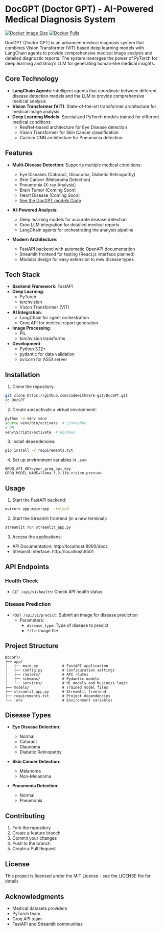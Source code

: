 # DocGPT (Doctor GPT) - AI-Powered Medical Diagnosis System

[![Docker Image Size](https://img.shields.io/docker/image-size/codewithdark/docgpt?label=Docker%20Image%20Size&logo=docker)](https://hub.docker.com/r/codewithdark/docgpt)
[![Docker Pulls](https://img.shields.io/docker/pulls/codewithdark/docgpt?logo=docker)](https://hub.docker.com/r/codewithdark/docgpt)


DocGPT (Doctor GPT) is an advanced medical diagnosis system that combines Vision Transformer (ViT) based deep learning models with LangChain agents to provide comprehensive medical image analysis and detailed diagnostic reports. The system leverages the power of PyTorch for deep learning and Groq's LLM for generating human-like medical insights.

## Core Technology

- **LangChain Agents**: Intelligent agents that coordinate between different disease detection models and the LLM to provide comprehensive medical analysis
- **Vision Transformer (ViT)**: State-of-the-art transformer architecture for medical image analysis
- **Deep Learning Models**: Specialized PyTorch models trained for different medical conditions:
  - ResNet-based architecture for Eye Disease detection
  - Vision Transformer for Skin Cancer classification
  - Custom CNN architecture for Pneumonia detection

## Features

- **Multi-Disease Detection**: Supports multiple medical conditions:
  - Eye Diseases (Cataract, Glaucoma, Diabetic Retinopathy)
  - Skin Cancer (Melanoma Detection)
  - Pneumonia (X-ray Analysis)
  - Brain Tumor (Coming Soon)
  - Heart Disease (Coming Soon)
  - [See the DocGPT models Code](https://github.com/XCollab/DocGPT-Models.git)

- **AI-Powered Analysis**: 
  - Deep learning models for accurate disease detection
  - Groq LLM integration for detailed medical reports
  - LangChain agents for orchestrating the analysis pipeline

- **Modern Architecture**:
  - FastAPI backend with automatic OpenAPI documentation
  - Streamlit frontend for testing (React.js interface planned)
  - Modular design for easy extension to new disease types

## Tech Stack

- **Backend Framework**: FastAPI
- **Deep Learning**: 
  - PyTorch
  - torchvision
  - Vision Transformer (ViT)
- **AI Integration**: 
  - LangChain for agent orchestration
  - Groq API for medical report generation
- **Image Processing**: 
  - PIL
  - torchvision transforms
- **Development**: 
  - Python 3.12+
  - pydantic for data validation
  - uvicorn for ASGI server

## Installation

1. Clone the repository:
```bash
git clone https://github.com/codewithdark-git/DocGPT.git
cd DocGPT
```

2. Create and activate a virtual environment:
```bash
python -m venv venv
source venv/bin/activate  # Linux/Mac
# OR
venv\Scripts\activate  # Windows
```

3. Install dependencies:
```bash
pip install -r requirements.txt
```

4. Set up environment variables in `.env`:
```env
GROQ_API_KEY=your_groq_api_key
GROQ_MODEL_NAME=llama-3.2-11b-vision-preview
```

## Usage

1. Start the FastAPI backend:
```bash
uvicorn app.main:app --reload
```

2. Start the Streamlit frontend (in a new terminal):
```bash
streamlit run streamlit_app.py
```

3. Access the applications:
- API Documentation: http://localhost:8000/docs
- Streamlit Interface: http://localhost:8501

## API Endpoints

### Health Check
- `GET /api/v1/health`: Check API health status

### Disease Prediction
- `POST /api/v1/predict`: Submit an image for disease prediction
  - Parameters:
    - `disease_type`: Type of disease to predict
    - `file`: Image file


## Project Structure

```
DocGPT/
├── app/
│   ├── main.py           # FastAPI application
│   ├── config.py         # Configuration settings
│   ├── routers/          # API routes
│   ├── schemas/          # Pydantic models
│   └── services/         # ML models and business logic
├── models/               # Trained model files
├── streamlit_app.py      # Streamlit frontend
├── requirements.txt      # Project dependencies
└── .env                  # Environment variables
```

## Disease Types

- **Eye Disease Detection**:
  - Normal
  - Cataract
  - Glaucoma
  - Diabetic Retinopathy

- **Skin Cancer Detection**:
  - Melanoma
  - Non-Melanoma

- **Pneumonia Detection**:
  - Normal
  - Pneumonia

## Contributing

1. Fork the repository
2. Create a feature branch
3. Commit your changes
4. Push to the branch
5. Create a Pull Request

## License

This project is licensed under the MIT License - see the LICENSE file for details.

## Acknowledgments

- Medical datasets providers
- PyTorch team
- Groq API team
- FastAPI and Streamlit communities
 

